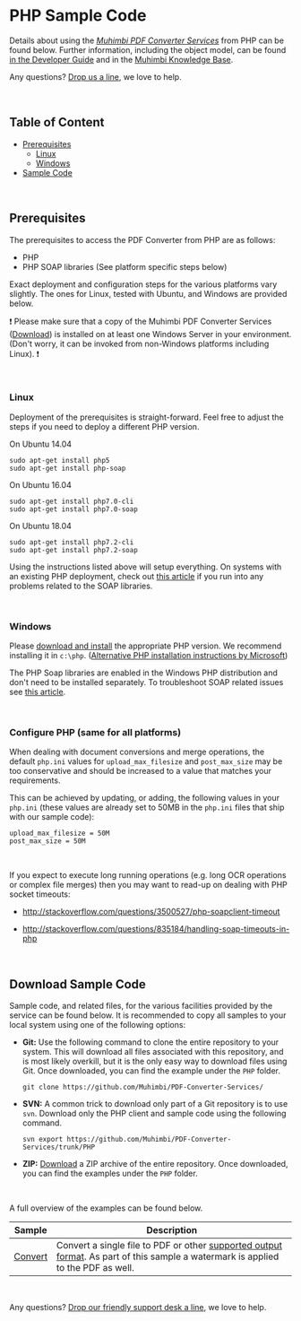 # PHP Sample Code
Details about using the *[Muhimbi PDF Converter Services](http://www.muhimbi.com/Products/PDF-Converter-Services/summary.aspx)* from PHP can be found below. Further information, including the object model, can be found [in the Developer Guide](http://www.muhimbi.com/support/documentation/PDF-Converter-Services/User---Developer-Guide.aspx) and in the [Muhimbi Knowledge Base](https://support.muhimbi.com/hc/en-us/sections/206267927-PDF-Converter-Web-Service-Interface).

Any questions? [Drop us a line](http://www.muhimbi.com/contact.aspx), we love to help.

<br/>

## Table of Content
- [Prerequisites](#Prerequisites)
  - [Linux](#Linux)
  - [Windows](#Windows)
- [Sample Code](#Sample-Code)

<br/>

## Prerequisites
The prerequisites to access the PDF Converter from PHP are as follows:

* PHP 
* PHP SOAP libraries (See platform specific steps below)

Exact deployment and configuration steps for the various platforms vary slightly. The ones for Linux, tested with Ubuntu, and Windows are provided below.

:exclamation:
Please make sure that a copy of the Muhimbi PDF Converter Services ([Download](http://www.muhimbi.com/Products/PDF-Converter-Services/Free-Trial.aspx)) is installed on at least one Windows Server in your environment. (Don't worry, it can be invoked from non-Windows platforms including Linux).
:exclamation:

<br/>

### Linux
Deployment of the prerequisites is straight-forward. Feel free to adjust the steps if you need to deploy a different PHP version.

On Ubuntu 14.04

```
sudo apt-get install php5
sudo apt-get install php-soap
```

On Ubuntu 16.04

```
sudo apt-get install php7.0-cli
sudo apt-get install php7.0-soap
```

On Ubuntu 18.04
```
sudo apt-get install php7.2-cli
sudo apt-get install php7.2-soap
```

Using the instructions listed above will setup everything. On systems with an existing PHP deployment, check out [this article](https://stackoverflow.com/questions/11391442/fatal-error-class-soapclient-not-found) if you run into any problems related to the SOAP libraries.

<br/>

### Windows

Please [download and install](http://windows.php.net/download) the appropriate PHP version. We recommend installing it in `c:\php`. ([Alternative PHP installation instructions by Microsoft](https://docs.microsoft.com/en-us/iis/application-frameworks/scenario-build-a-php-website-on-iis/configuring-step-1-install-iis-and-php))

The PHP Soap libraries are enabled in the Windows PHP distribution and don't need to be installed separately. To troubleshoot SOAP related issues see [this article](https://stackoverflow.com/questions/29934167/set-up-php-soap-extension-in-windows).

<br/>

### Configure PHP (same for all platforms)

When dealing with document conversions and merge operations, the default `php.ini` values for `upload_max_filesize` and `post_max_size` may be too conservative and should be increased to a value that matches your requirements.

This can be achieved by updating, or adding, the following values in your `php.ini` (these values are already set to 50MB in the `php.ini` files that ship with our sample code):

```
upload_max_filesize = 50M
post_max_size = 50M
```

<br/>

If you expect to execute long running operations (e.g. long OCR operations or complex file merges) then you may want to read-up on dealing with PHP socket timeouts:

* http://stackoverflow.com/questions/3500527/php-soapclient-timeout 

* http://stackoverflow.com/questions/835184/handling-soap-timeouts-in-php 


<br/>



## Download Sample Code

Sample code, and related files, for the various facilities provided by the service can be found below. It is recommended to copy all samples to your local system using one of the following options:

- **Git:** Use the following command to clone the entire repository to your system. This will download all files associated with this repository, and is most likely overkill, but it is the only easy way to download files using Git. Once downloaded, you can find the example under the `PHP` folder.<br>
   
     `git clone https://github.com/Muhimbi/PDF-Converter-Services/`

- **SVN:** A common trick to download only part of a Git repository  is to use `svn`. Download only the PHP client and sample code using the following command.<br>

     `svn export https://github.com/Muhimbi/PDF-Converter-Services/trunk/PHP`

- **ZIP:** [Download](https://github.com/Muhimbi/PDF-Converter-Services/zipball/master/) a ZIP archive of the entire repository. Once downloaded, you can find the examples under the `PHP` folder.

<br/>

A full overview of the examples can be found below.

Sample								| Description
------------------------------------|---------------------------------------------------------
[Convert](Convert/)						| Convert a single file to PDF or other [supported output format](https://support.muhimbi.com/hc/en-us/articles/228089047-What-file-formats-types-are-supported-for-conversion-). As part of this sample a watermark is applied to the PDF as well.

<br/>


Any questions? [Drop our friendly support desk a line](http://www.muhimbi.com/contact.aspx), we love to help.

<br/>

